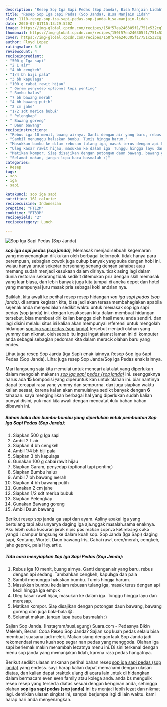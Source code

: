 ```yaml
---
description: "Resep Sop Iga Sapi Pedas (Sop Janda), Bisa Manjain Lidah"
title: "Resep Sop Iga Sapi Pedas (Sop Janda), Bisa Manjain Lidah"
slug: 1110-resep-sop-iga-sapi-pedas-sop-janda-bisa-manjain-lidah
date: 2020-07-01T15:13:29.520Z
image: https://img-global.cpcdn.com/recipes/150f57ea246305f1/751x532cq70/sop-iga-sapi-pedas-sop-janda-foto-resep-utama.jpg
thumbnail: https://img-global.cpcdn.com/recipes/150f57ea246305f1/751x532cq70/sop-iga-sapi-pedas-sop-janda-foto-resep-utama.jpg
cover: https://img-global.cpcdn.com/recipes/150f57ea246305f1/751x532cq70/sop-iga-sapi-pedas-sop-janda-foto-resep-utama.jpg
author: Floyd Lopez
ratingvalue: 3.6
reviewcount: 4
recipeingredient:
- "500 g Iga sapi"
- "2 L air"
- "4 bh cengkeh"
- "1/4 bh biji pala"
- "3 bh kapulaga"
- "100 g cabai rawit hijau"
- " Garam penyedap optional tapi penting"
- " Bumbu halus"
- "7 bh bawang merah"
- "4 bh bawang putih"
- "2 cm jahe"
- "1/2 sdt merica bubuk"
- " Pelengkap"
- " Bawang goreng"
- " Daun bawang"
recipeinstructions:
- "Rebus iga 10 menit, buang airnya. Ganti dengan air yang baru, rebus dengan api sedang. Tambahkan cengkeh, kapulaga dan pala"
- "Sambil menunggu haluskan bumbu. Tumis hingga harum."
- "Masukkan bumbu ke dalam rebusan tulang iga, masak terus dengan api kecil hingga iga empuk"
- "Uleg kasar rawit hijau, masukan ke dalam iga. Tunggu hingga layu dan meresap."
- "Matikan kompor. Siap disajikan dengan potongan daun bawang, bawang goreng dan juga bala-bala 😁."
- "Selamat makan, jangan lupa baca basmalah :)"
categories:
- Resep
tags:
- sop
- iga
- sapi

katakunci: sop iga sapi 
nutrition: 161 calories
recipecuisine: Indonesian
preptime: "PT12M"
cooktime: "PT33M"
recipeyield: "2"
recipecategory: Lunch

---
```



![Sop Iga Sapi Pedas (Sop Janda)](https://img-global.cpcdn.com/recipes/150f57ea246305f1/751x532cq70/sop-iga-sapi-pedas-sop-janda-foto-resep-utama.jpg)

<b><i>sop iga sapi pedas (sop janda)</i></b>, Memasak menjadi sebuah kegemaran yang menyenangkan dilakukan oleh berbagai kelompok. tidak hanya para perempuan, sebagian cowok juga cukup banyak yang suka dengan hobi ini. walau hanya untuk sekedar bersenang senang dengan sahabat atau memang sudah menjadi kesukaan dalam dirinya. tidak asing lagi dalam dunia restoran sekarang tidak sedikit ditemukan pria dengan skill memasak yang luar biasa, dan lebih banyak juga kita jumpai di aneka depot dan hotel yang mempunyai juru masak pria sebagai koki andalan nya.

Baiklah, kita awali ke perihal resep resep hidangan <i>sop iga sapi pedas (sop janda)</i>. di antara kegiatan kita, bisa jadi akan terasa membahagiakan apabila sejenak anda menyediakan sedikit waktu untuk memasak sop iga sapi pedas (sop janda) ini. dengan kesuksesan kita dalam membuat hidangan tersebut, bisa membuat diri kalian bangga oleh hasil menu anda sendiri. dan lagi disini melalui situs ini kalian akan mempunyai referensi untuk mengolah hidangan <u>sop iga sapi pedas (sop janda)</u> tersebut menjadi olahan yang yummy dan nikmat, oleh sebab itu ingat ingat alamat laman ini di komputer anda sebagai sebagian pedoman kita dalam meracik olahan baru yang endes.

Lihat juga resep Sop Janda (Iga Sapi) enak lainnya. Resep Sop Iga Sapi Pedas (Sop Janda). Lihat juga resep Sop Janda/Sop Iga Pedas enak lainnya.


Mari langsung saja kita memulai untuk mencari alat alat yang diperlukan dalam mengolah makanan <u><i>sop iga sapi pedas (sop janda)</i></u> ini. seenggaknya harus ada <b>15</b> komposisi yang diperuntuk kan untuk olahan ini. biar nantinya dapat tercapai rasa yang yummy dan sempurna. dan juga siapkan waktu kalian sesaat, karena kalian akan memulainya sedikit banyak dengan <b>6</b> tahapan. saya menginginkan berbagai hal yang diperlukan sudah kalian punyai disini, yuk mari kita awali dengan mencatat dulu bahan bahan dibawah ini.

<!--inarticleads1-->

##### Bahan baku dan bumbu-bumbu yang diperlukan untuk pembuatan Sop Iga Sapi Pedas (Sop Janda):

1. Siapkan 500 g Iga sapi
1. Ambil 2 L air
1. Siapkan 4 bh cengkeh
1. Ambil 1/4 bh biji pala
1. Siapkan 3 bh kapulaga
1. Gunakan 100 g cabai rawit hijau
1. Siapkan  Garam, penyedap (optional tapi penting)
1. Siapkan  Bumbu halus
1. Ambil 7 bh bawang merah
1. Siapkan 4 bh bawang putih
1. Gunakan 2 cm jahe
1. Siapkan 1/2 sdt merica bubuk
1. Siapkan  Pelengkap
1. Gunakan  Bawang goreng
1. Ambil  Daun bawang


Berikut resep sop janda iga sapi dan ayam. Asliny apakai iga yang bertulang.tapi aku unyanya daging iga aja.nggak masalah.sama enaknya. Aku lebih suka kucuran jeruk nipis pas makan sopnya ketimbang cuka yangd i campur langsung ke dalam kuah sop. Sop Janda (Iga Sapi) daging sapi, Kentang, Wortel, Daun bawang Iris, Cabai rawit oren/merah, cengkeh, jahe geprek, pala Hey.antie. 

<!--inarticleads2-->

##### Tata cara menyiapkan Sop Iga Sapi Pedas (Sop Janda):

1. Rebus iga 10 menit, buang airnya. Ganti dengan air yang baru, rebus dengan api sedang. Tambahkan cengkeh, kapulaga dan pala
1. Sambil menunggu haluskan bumbu. Tumis hingga harum.
1. Masukkan bumbu ke dalam rebusan tulang iga, masak terus dengan api kecil hingga iga empuk
1. Uleg kasar rawit hijau, masukan ke dalam iga. Tunggu hingga layu dan meresap.
1. Matikan kompor. Siap disajikan dengan potongan daun bawang, bawang goreng dan juga bala-bala 😁.
1. Selamat makan, jangan lupa baca basmalah :)


Sajian Sop Janda. (Instagram/susi.agung) Suara.com - Pedasnya Bikin Meleleh, Berani Coba Resep Sop Janda? Sajian sop kuah pedas selalu bisa membuat suasana jadi melek. Makan siang dengan lauk Sop Janda jadi rekomendasi menu kuah sop segar nan pedas yang menggoda. Olahan iga sapi berlemak makin menambah lezatnya menu ini. Di sini terkenal dengan menu sop janda yang memanjakan lidah, karena rasa pedas hangatnya. 

Berikut sedikit ulasan makanan perihal bahan resep <u>sop iga sapi pedas (sop janda)</u> yang endess. saya harap kalian dapat memahami dengan ulasan diatas, dan kalian dapat praktek ulang di acara lain untuk di hidangkan dalam bermacam even even family atau kolega anda. anda bs mengulik resep resep yang tersedia diatas sesuai dengan keinginan anda, sehingga olahan <b>sop iga sapi pedas (sop janda)</b> ini bs menjadi lebih lezat dan nikmat lagi. demikian ulasan singkat ini, sampai berjumpa lagi di lain waktu. kami harap hari anda menyenangkan.
